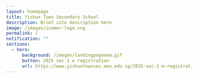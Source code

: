 ```yaml
---
layout: homepage
title: Yishun Town Secondary School
description: Brief site description here
image: /images/isomer-logo.svg
permalink: /
notification: ""
sections:
  - hero:
      background: /images/landingpagenew.gif
      button: 2025 sec 1 e registration
      url: https://www.yishuntownsec.moe.edu.sg/2025-sec-1-e-registration/
---
```

